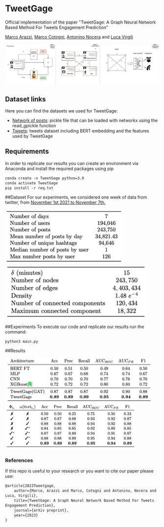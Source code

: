 # TweetGage
Official implementation of the paper "TweetGage: A Graph Neural Network Based Method For Tweets Engagement Prediction"

[Marco Arazzi](https://scholar.google.com/citations?user=8dD5SUkAAAAJ&hl=it&oi=ao),
[Marco Cotogni](https://scholar.google.com/citations?user=8PUz5lAAAAAJ&hl=it),
[Antonino Nocera](https://scholar.google.com/citations?user=YF10PJwAAAAJ&hl=it) and
[Luca Virgili](https://scholar.google.com/citations?hl=it&user=2D771YsAAAAJ) 

<p align="center">
<img src="imgs/teaser.png"/>

## Dataset links

Here you can find the datasets we used for TweetGage:
- [Network of posts](https://drive.google.com/file/d/1JPKHXMzO6K-ZKKJq_5l4U_irlVCxuyEf/view): pickle file that can be loaded with networkx using the read_gpickle function
- [Tweets](https://drive.google.com/file/d/1jcMsKzeaHRVEMryt-agqyBrpN6ABvg4I/view): tweets dataset including BERT embedding and the features used by TweetGage

## Requirements 
In order to replicate our results you can create an environment via Anaconda and install the required packages using pip
```
conda create -n TweetGage python=3.9
conda activate TweetGage
pip install -r req.txt
```
##Dataset
For our experiments, we considered one week of data from twitter, from [November 1st 2021 to November 7th.](https://archive.org/details/archiveteam-twitter-stream-2021-11)
<p float="center">
    <img src="imgs/gr2.png"/>
    <img src="imgs/gr1.png" height="178"/>
</p>


##Experiments
To execute our code and replicate our results run the command:
```
python3 main.py 
```

##Results

<p float="center">
    <img src="imgs/res1.png" height="148"/>
    <img src="imgs/res2.png" />
</p>

### References
If this repo is useful to your research or you want to cite our paper please use:
```
@article{2023Tweetgage,
    author={Marco, Arazzi and Marco, Cotogni and Antonino, Nocera and Luca, Virgili},
    title={TweetGage: A Graph Neural Network Based Method For Tweets Engagement Prediction},
    journal={arXiv preprint},
    year={2023}
}
```
